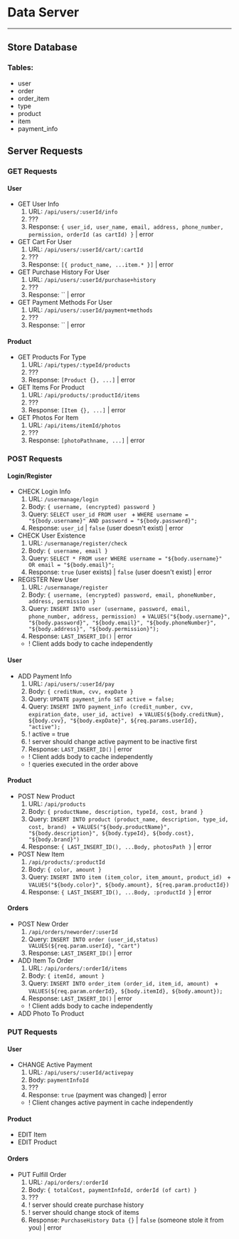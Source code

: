 # Data Server

---

## Store Database

### Tables:

- user
- order
- order_item
- type
- product
- item
- payment_info

## Server Requests

### GET Requests

#### User

- GET User Info
  1. URL: `/api/users/:userId/info`
  2. ???
  3. Response: `{ user_id, user_name, email, address, phone_number, permission, orderId (as cartId) }` | error
- GET Cart For User
  1. URL: `/api/users/:userId/cart/:cartId`
  2. ???
  3. Response: `[{ product_name, ...item.* }]` | error
- GET Purchase History For User
  1. URL: `/api/users/:userId/purchase+history`
  2. ???
  3. Response: `` | error
- GET Payment Methods For User
  1. URL: `/api/users/:userId/payment+methods`
  2. ???
  3. Response: `` | error

#### Product

- GET Products For Type
  1. URL: `/api/types/:typeId/products`
  2. ???
  3. Response: `[Product {}, ...]` | error
- GET Items For Product
  1. URL: `/api/products/:productId/items`
  2. ???
  3. Response: `[Item {}, ...]` | error
- GET Photos For Item
  1. URL: `/api/items/itemId/photos`
  2. ???
  3. Response: `[photoPathname, ...]` | error
  <!-- /api/products/prodname
  <- [/images/photo1, /images/photo2] -->

### POST Requests

#### Login/Register

- CHECK Login Info
  1. URL: `/usermanage/login`
  2. Body: `{ username, (encrypted) password }`
  3. Query: `SELECT user_id FROM user ` +
     `WHERE username = "${body.username}" AND password = "${body.password}";`
  4. Response: `user_id` | `false` (user doesn't exist) | error
- CHECK User Existence
  1. URL: `/usermanage/register/check`
  2. Body: `{ username, email }`
  3. Query: `SELECT * FROM user WHERE username = "${body.username}" OR email = "${body.email}";`
  4. Response: `true` (user exists) | `false` (user doesn't exist) | error
- REGISTER New User
  1. URL: `/usermanage/register`
  2. Body: `{ username, (encrypted) password, email, phoneNumber, address, permission }`
  3. Query: `INSERT INTO user (username, password, email, phone_number, address, permission) ` +
     `VALUES("${body.username}", "${body.password}", "${body.email}", "${body.phoneNumber}", "${body.address}", "${body.permission}");`
  4. Response: `LAST_INSERT_ID()` | error
  - ! Client adds body to cache independently

#### User

- ADD Payment Info
  1. URL: `/api/users/:userId/pay`
  2. Body: `{ creditNum, cvv, expDate }`
  3. Query: `UPDATE payment_info SET active = false;`
  4. Query: `INSERT INTO payment_info (credit_number, cvv, expiration_date, user_id, active) ` +
     `VALUES(${body.creditNum}, ${body.cvv}, "${body.expDate}", ${req.params.userId}, "active");`
  5. ! active = true
  6. ! server should change active payment to be inactive first
  7. Response: `LAST_INSERT_ID()` | error
  - ! Client adds body to cache independently
  - ! queries executed in the order above

#### Product

- POST New Product
  1. URL: `/api/products`
  2. Body: `{ productName, description, typeId, cost, brand }`
  3. Query: `INSERT INTO product (product_name, description, type_id, cost, brand) ` +
     `VALUES("${body.productName}", "${body.description}", ${body.typeId}, ${body.cost}, "${body.brand}")`
  4. Response: `{ LAST_INSERT_ID(), ...Body, photosPath }` | error
- POST New Item
  1. `/api/products/:productId`
  2. Body: `{ color, amount }`
  3. Query: `INSERT INTO item (item_color, item_amount, product_id) ` +
     `VALUES("${body.color}", ${body.amount}, ${req.param.productId})`
  4. Response: `{ LAST_INSERT_ID(), ...Body, :productId }` | error

#### Orders

- POST New Order
  1. `/api/orders/neworder/:userId`
  2. Query: `INSERT INTO order (user_id,status) VALUES(${req.param.userId}, "cart")`
  3. Response: `LAST_INSERT_ID()` | error
- ADD Item To Order
  1. URL: `/api/orders/:orderId/items`
  2. Body: `{ itemId, amount }`
  3. Query: `INSERT INTO order_item (order_id, item_id, amount) ` +
     `VALUES(${req.param.orderId}, ${body.itemId}, ${body.amount});`
  4. Response: `LAST_INSERT_ID()` | error
  - ! Client adds body to cache independently
- ADD Photo To Product

### PUT Requests

#### User

- CHANGE Active Payment
  1. URL: `/api/users/:userId/activepay`
  2. Body: `paymentInfoId`
  3. ???
  4. Response: `true` (payment was changed) | error
  - ! Client changes active payment in cache independently

#### Product

- EDIT Item
- EDIT Product

#### Orders

- PUT Fulfill Order
  1. URL: `/api/orders/:orderId`
  2. Body: `{ totalCost, paymentInfoId, orderId (of cart) }`
  3. ???
  4. ! server should create purchase history
  5. ! server should change stock of items
  6. Response: `PurchaseHistory Data {}` | `false` (someone stole it from you) | error
